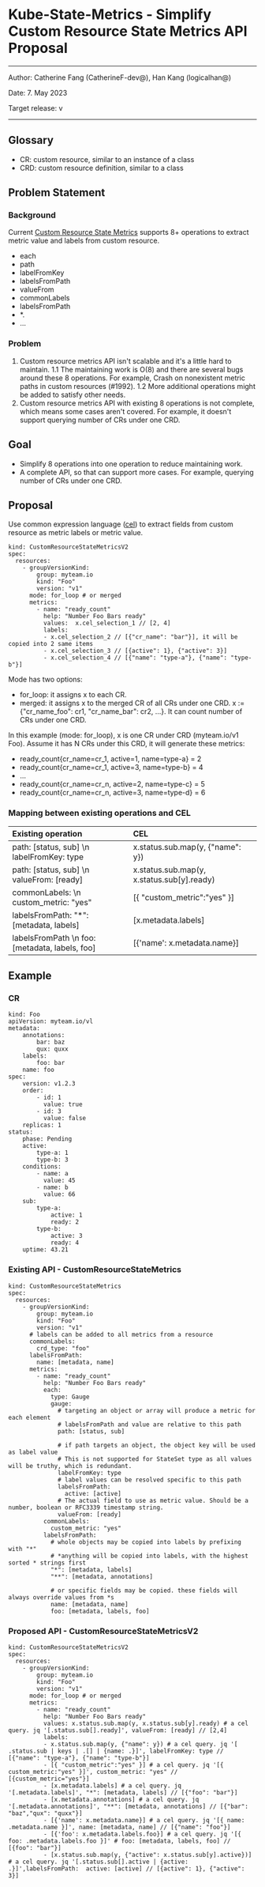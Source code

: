 # Kube-State-Metrics - Simplify Custom Resource State Metrics API Proposal


---

Author: Catherine Fang (CatherineF-dev@), Han Kang (logicalhan@)

Date: 7. May 2023

Target release: v

---


## Glossary
- CR: custom resource, similar to an instance of a class
- CRD: custom resource definition, similar to a class

## Problem Statement

### Background
Current [Custom Resource State Metrics](https://github.com/kubernetes/kube-state-metrics/blob/main/docs/customresourcestate-metrics.md#multiple-metricskitchen-sink) supports 8+ operations to extract metric value and labels from custom resource.
- each
- path
- labelFromKey
- labelsFromPath
- valueFrom
- commonLabels
- labelsFromPath
- *.
- ...

### Problem 
1. Custom resource metrics API isn't scalable and it's a little hard to maintain. 
  1.1 The maintaining work is O(8) and there are several bugs around these 8 operations. For example, Crash on nonexistent metric paths in custom resources (#1992).
  1.2 More additional operations might be added to satisfy other needs.
2. Custom resource metrics API with existing 8 operations is not complete, which means some cases aren't covered. For example, it doesn't support querying number of CRs under one CRD.

## Goal

- Simplify 8 operations into one operation to reduce maintaining work.
- A complete API, so that can support more cases. For example, querying number of CRs under one CRD.

## Proposal

Use common expression language ([cel](https://kubernetes.io/docs/reference/using-api/cel/)) to extract fields from custom resource as metric labels or metric value.


```
kind: CustomResourceStateMetricsV2
spec:
  resources:
    - groupVersionKind:
        group: myteam.io
        kind: "Foo"
        version: "v1"
      mode: for_loop # or merged
      metrics:
        - name: "ready_count"
          help: "Number Foo Bars ready"
          values:  x.cel_selection_1 // [2, 4]
          labels:
          - x.cel_selection_2 // [{"cr_name": "bar"}], it will be copied into 2 same items
          - x.cel_selection_3 // [{active": 1}, {"active": 3}]
          - x.cel_selection_4 // [{"name": "type-a"}, {"name": "type-b"}]
```

Mode has two options:
- for_loop: it assigns x to each CR.
- merged: it assigns x to the merged CR of all CRs under one CRD. x := {"cr_name_foo": cr1, "cr_name_bar": cr2, ...}. It can count number of CRs under one CRD.

In this example (mode: for_loop), x is one CR under CRD (myteam.io/v1 Foo).
Assume it has N CRs under this CRD, it will generate these metrics:
- ready_count{cr_name=cr_1, active=1, name=type-a} = 2
- ready_count{cr_name=cr_1, active=3, name=type-b} = 4
- ...
- ready_count{cr_name=cr_n, active=2, name=type-c} = 5
- ready_count{cr_name=cr_n, active=3, name=type-d} = 6

### Mapping between existing operations and CEL

| Existing operation | CEL |
| :--- | :--- |
| path: [status, sub] \n labelFromKey: type | x.status.sub.map(y, {"name": y}) |
| path: [status, sub] \n valueFrom: [ready] |  x.status.sub.map(y, x.status.sub[y].ready) |
| commonLabels: \n custom_metric: "yes" | [{ "custom_metric":"yes" }] |
| labelsFromPath: "*": [metadata, labels] | [x.metadata.labels] |
| labelsFromPath \n foo: [metadata, labels, foo] | [{'name': x.metadata.name}] |

## Example
### CR
```
kind: Foo
apiVersion: myteam.io/vl
metadata:
    annotations:
        bar: baz
        qux: quxx
    labels:
        foo: bar
    name: foo
spec:
    version: v1.2.3
    order:
        - id: 1
          value: true
        - id: 3
          value: false
    replicas: 1
status:
    phase: Pending
    active:
        type-a: 1
        type-b: 3
    conditions:
        - name: a
          value: 45
        - name: b
          value: 66
    sub:
        type-a:
            active: 1
            ready: 2
        type-b:
            active: 3
            ready: 4
    uptime: 43.21
```

### Existing API - CustomResourceStateMetrics
```
kind: CustomResourceStateMetrics
spec:
  resources:
    - groupVersionKind:
        group: myteam.io
        kind: "Foo"
        version: "v1"
      # labels can be added to all metrics from a resource
      commonLabels:
        crd_type: "foo"
      labelsFromPath:
        name: [metadata, name]
      metrics:
        - name: "ready_count"
          help: "Number Foo Bars ready"
          each:
            type: Gauge
            gauge:
              # targeting an object or array will produce a metric for each element
              # labelsFromPath and value are relative to this path
              path: [status, sub]

              # if path targets an object, the object key will be used as label value
              # This is not supported for StateSet type as all values will be truthy, which is redundant.
              labelFromKey: type
              # label values can be resolved specific to this path
              labelsFromPath:
                active: [active]
              # The actual field to use as metric value. Should be a number, boolean or RFC3339 timestamp string.
              valueFrom: [ready]
          commonLabels:
            custom_metric: "yes"
          labelsFromPath:
            # whole objects may be copied into labels by prefixing with "*"
            # *anything will be copied into labels, with the highest sorted * strings first
            "*": [metadata, labels]
            "**": [metadata, annotations]

            # or specific fields may be copied. these fields will always override values from *s
            name: [metadata, name]
            foo: [metadata, labels, foo]
```

### Proposed API - CustomResourceStateMetricsV2
```
kind: CustomResourceStateMetricsV2
spec:
  resources:
    - groupVersionKind:
        group: myteam.io
        kind: "Foo"
        version: "v1"
      mode: for_loop # or merged
      metrics:
        - name: "ready_count"
          help: "Number Foo Bars ready"
          values: x.status.sub.map(y, x.status.sub[y].ready) # a cel query. jq '[.status.sub[].ready]', valueFrom: [ready] // [2,4]
          labels:
          - x.status.sub.map(y, {"name": y}) # a cel query. jq '[ .status.sub | keys | .[] | {name: .}]', labelFromKey: type // [{"name": "type-a"}, {"name": "type-b"}]
          - [{ "custom_metric":"yes" }] # a cel query. jq '[{ custom_metric:"yes" }]', custom_metric: "yes" // [{custom_metric="yes"}]
          - [x.metadata.labels] # a cel query. jq '[.metadata.labels]', "*": [metadata, labels] // [{"foo": "bar"}]
          - [x.metadata.annotations] # a cel query. jq '[.metadata.annotations]', "**": [metadata, annotations] // [{"bar": "baz","qux": "quxx"}]
          - [{'name': x.metadata.name}] # a cel query. jq '[{ name: .metadata.name }]', name: [metadata, name] // [{"name": "foo"}]
          - [{'foo': x.metadata.labels.foo}] # a cel query. jq '[{ foo: .metadata.labels.foo }]' # foo: [metadata, labels, foo] // [{foo": "bar"}]
          - [x.status.sub.map(y, {"active": x.status.sub[y].active})] # a cel query. jq '[.status.sub[].active | {active: .}]',labelsFromPath:  active: [active] // [{active": 1}, {"active": 3}]
```

